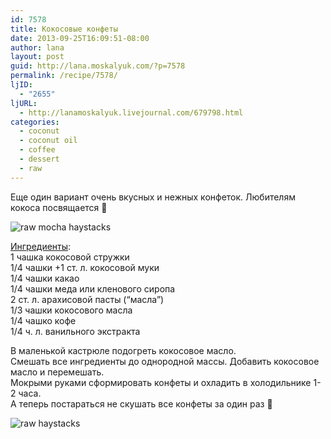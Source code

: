 ```yaml
---
id: 7578
title: Кокосовые конфеты
date: 2013-09-25T16:09:51-08:00
author: lana
layout: post
guid: http://lana.moskalyuk.com/?p=7578
permalink: /recipe/7578/
ljID:
  - "2655"
ljURL:
  - http://lanamoskalyuk.livejournal.com/679798.html
categories:
  - coconut
  - coconut oil
  - coffee
  - dessert
  - raw
---
```

Еще один вариант очень вкусных и нежных конфеток. Любителям кокоса посвящается 🙂

![raw mocha haystacks](http://farm8.staticflickr.com/7417/9941462724_81cd3cfd00_c.jpg) 

[Ингредиенты](http://www.thecleandish.com/chocolate-mocha-haystacks-raw-vegan-grainglutendairy-processed-sugar-free/):  
1 чашка кокосовой стружки  
1/4 чашки +1 ст. л. кокосовой муки  
1/4 чашки какао  
1/4 чашки меда или кленового сиропа  
2 ст. л. арахисовой пасты (&#8220;масла&#8221;)  
1/3 чашки кокосового масла  
1/4 чашко кофе  
1/4 ч. л. ванильного экстракта

В маленькой кастрюле подогреть кокосовое масло.  
Смешать все ингредиенты до однородной массы. Добавить кокосовое масло и перемешать.  
Мокрыми руками сформировать конфеты и охладить в холодильнике 1-2 часа.  
А теперь постараться не скушать все конфеты за один раз 🙂

![raw haystacks](http://farm3.staticflickr.com/2852/9941418805_32415ff654_c.jpg)
